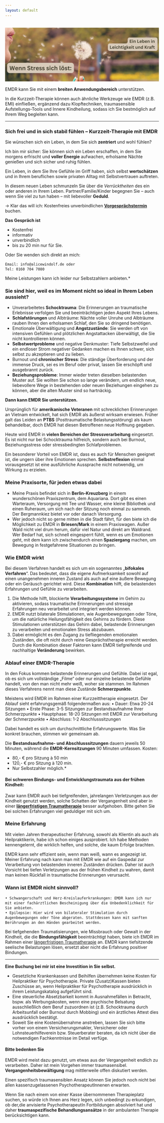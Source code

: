 ```yaml
---
layout: default
---
```

<br/>
<img src="/assets/2024-07-13-EMDR-Kurzzeit-Therapie.jpg" alt="" style="max-width:100%"/>

<p></p>

EMDR kann Sie mit einem **breiten Anwendungsbereich** unterstützen. 

In die Kurzzeit-Therapie können auch ähnliche Werkzeuge wie EMDR (z.B. EMI) einfließen, ergänzend dazu Klopftechniken, traumasensible Aufstellungs-Tools und Innere Kindheilung, sodass ich Sie bestmöglich auf Ihrem Weg begleiten kann. 

----

### Sich frei und in sich stabil fühlen – Kurzzeit-Therapie mit EMDR
Sie wünschen sich ein Leben, in dem Sie sich **zentriert** und wohl fühlen?  

Ich bin mir sicher: Sie können sich ein Leben erschaffen, in dem Sie morgens erfrischt und **voller Energie** aufwachen, erholsame Nächte genießen und sich sicher und ruhig fühlen. 

Ein Leben, in dem Sie Ihre Gefühle im Griff haben, sich selbst **wertschätzen** und in Ihrem beruflichen sowie privaten Alltag mit Selbstvertrauen auftreten. 

In diesem neuen Leben schmunzeln Sie über die _Verrücktheiten_ des ein oder anderen in Ihrem Leben. Partner/Familie/Kinder begegnen Sie – auch  wenn Sie viel zu tun haben – mit liebevoller **Geduld**.

→ Klar das will ich: Kostenfreies unverbindlichen [**Vorgesprächstermin**](https://traumatherapie.youcanbook.me) buchen.

**Das Gespräch ist**
- Kostenfrei
- informativ
- unverbindlich
- bis zu 20 min nur für Sie.

Oder Sie wenden sich direkt an mich:

    Email: info@alicewindolf.de oder
    Tel: 0160 704 7080

Meine Leistungen kann ich leider nur Selbstzahlern anbieten.* 


### Sie sind hier, weil es im Moment nicht so ideal in Ihrem Leben aussieht?
- Unverarbeitetes **Schocktrauma**: Die Erinnerungen an traumatische Erlebnisse verfolgen Sie und beeinträchtigen jeden Aspekt Ihres Lebens.
- **Schlafstörungen** und Albträume: Nächte voller Unruhe und Albträume rauben Ihnen den erholsamen Schlaf, den Sie so dringend benötigen.
- Emotionale Überwältigung und **Angstzustände**: Sie werden oft von intensiven Gefühlen und plötzlichen Angstattacken überwältigt, die Sie nicht kontrollieren können.
- **Selbstwertprobleme** und negative Denkmuster: Tiefe Selbstzweifel und ein endloser Strom negativer Gedanken machen es Ihnen schwer, sich selbst zu akzeptieren und zu lieben.
- Burnout und **chronischer Stress**: Die ständige Überforderung und der immense Druck, sei es im Beruf oder privat, lassen Sie erschöpft und ausgebrannt zurück.
- **Beziehungsprobleme**: Immer wieder treten dieselben belastenden Muster auf. Sie wollten Sie schon so lange verändern, um endlich neue, liebevollere Wege in bestehenden oder neuen Beziehungen eingehen zu können, aber die alten Muster sind so hartnäckig. 

**Dann kann EMDR Sie unterstützen.**

Ursprünglich für **amerikanische Veteranen** mit schrecklichen Erinnerungen an Vietnam entwickelt, hat sich EMDR als äußerst wirksam erwiesen. Früher galt das Leiden an **PTBS** (Posttraumatische Belastungsstörung) als kaum behandelbar, doch EMDR hat diesen Betroffenen neue Hoffnung gegeben.

Heute wird EMDR in **vielen Bereichen der Stressverarbeitung** eingesetzt. Es ist nicht nur bei Schocktrauma hilfreich, sondern auch bei Burnout, Beziehungsstress oder stressbedingten Schlafproblemen. 

Ein besonderer Vorteil von EMDR ist, dass es auch für Menschen geeignet ist, die ungern über ihre Emotionen sprechen. **Selbstreflexion** einmal vorausgesetzt ist eine ausführliche Aussprache nicht notwendig, um Wirkung zu erzielen.

### Meine Praxisorte, für jeden etwas dabei
- Meine Praxis befindet sich in **Berlin-Kreuzberg** in einem wunderschönen Praxiszentrum, dem Aquariana. Dort gibt es einen Warteraum, Versorgung mit Tee und Wasser, eine kleine Bibliothek und einen Ruheraum, um sich nach der Sitzung noch einmal zu sammeln. Der Bergmannkiez bietet vor oder danach Versorgung. 
- Wer jedoch nicht so gerne mitten in die Stadt fährt, für den biete ich die Möglichkeit zu EMDR in **Briesen/Mark** in einem Praxiswagen. Außer Wald nicht viel drum herum, dafür viel Natur und direkt am Waldrand. Wer Bedarf hat, sich schnell eingesperrt fühlt, wenn es um Emotionen geht, mit dem kann ich zwischendurch einen **Spaziergang** machen, um Bewegung in festgefahrene Situationen zu bringen.

### Wie EMDR wirkt
Bei diesem Verfahren handelt es sich um ein sogenanntes „**bifokales Verfahren**“. Das bedeutet, dass die eigene Aufmerksamkeit sowohl auf einen unangenehmen inneren Zustand als auch auf eine äußere Bewegung oder ein Geräusch gerichtet wird. Diese **Kombination** hilft, die belastenden Erfahrungen und Gefühle zu verarbeiten. 
1.  Die Methode hilft, blockierte **Verarbeitungssysteme** im Gehirn zu aktivieren, sodass traumatische Erinnerungen und stressige Erfahrungen neu verarbeitet und integriert werden können. 
2. EMDR nutzt bilaterale Stimulationen, wie Augenbewegungen oder Töne, um die natürliche Heilungsfähigkeit des Gehirns zu fördern. Diese Stimulationen unterstützen das Gehirn dabei, belastende Erinnerungen zu verarbeiten und emotionalen Stress abzubauen.
3. Dabei ermöglicht es den Zugang zu tiefliegenden emotionalen Zuständen, die oft nicht durch reine Gesprächstherapie erreicht werden. Durch die Kombination dieser Faktoren kann EMDR tiefgreifende und nachhaltige **Veränderung** bewirken.

### Ablauf einer EMDR-Therapie
In den Fokus kommen belastende Erinnerungen und Gefühle. Dabei ist egal, ob es sich um vollständige „Filme“ oder nur einzelne belastende Gefühle handelt, von den man nicht mehr weiß, woher sie stammen. Im Rahmen dieses Verfahrens nennt man diese Zustände **Schmerzpunkte**.

Meistens wird EMDR im Rahmen einer Kurzzeittherapie eingesetzt. Der Ablauf sieht erfahrungsgemäß folgendermaßen aus:
    • Dauer: Etwa 20-24 Sitzungen
    • Erste Phase: 3-5 Sitzungen zur Bestandsaufnahme Ihrer Schmerzpunkte
    • Hauptphase: 18-20 Sitzungen mit EMDR zur Verarbeitung der Schmerzpunkte
    • Abschluss: 1-2 Abschlusssitzungen

Dabei handelt es sich um durchschnittliche Erfahrungswerte. Was Sie konkret brauchen, stimmen wir gemeinsam ab. 

Die **Bestandsaufnahme- und Abschlusssitzungen** dauern jeweils 50 Minuten, während die **EMDR-Kernsitzungen** 90 Minuten umfassen.
Kosten: 
- 80,- € pro Sitzung à 50 min
- 120,- € pro Sitzung à 120 min.
- Nur Selbstzahler möglich.*   

#### Bei schweren Bindungs- und Entwicklungstraumata aus der frühen Kindheit: 
Zwar kann EMDR auch bei tiefgreifenden, jahrelangen Verletzungen aus der Kindheit genutzt werden, solche Schatten der Vergangenheit sind aber in einer [**längerfristigen Traumatherapie**](/2023/02/09/Traumatherapie-in-Berlin.html) besser aufgehoben. Bitte gehen Sie bei solchen Erfahrungen viel geduldiger mit sich um.

### Meine Erfahrung
Mit vielen Jahren therapeutischer Erfahrung, sowohl als Klientin als auch als Heilpraktikerin, habe ich schon einiges ausprobiert. Ich habe Methoden kennengelernt, die wirklich helfen, und solche, die kaum Erfolge brachten. 

EMDR kann sehr effizient sein, wenn man weiß, wann es angezeigt ist. Meiner Erfahrung nach kann man mit EMDR wie auf ein Gaspedal zur Verarbeitung von belastenden inneren Zuständen drücken. Daher ist auch Vorsicht bei tiefen Verletzungen aus der frühen Kindheit zu wahren, damit man keinen Rückfall in traumatische Erinnerungen verursacht.  

### Wann ist EMDR nicht sinnvoll?
    • Schwangerschaft und Herz-Kreislauferkrankungen: EMDR kann ich nur mit einer fachärztlichen Bescheinigung über die Unbedenklichkeit für Sie anbieten.
    • Epilepsie: Hier wird von bilateraler Stimulation durch Augenbewegungen oder Töne abgeraten. Stattdessen kann mit sanften Berührungen an den Händen gearbeitet werden.

Bei tiefgehenden Traumatisierungen, wie Missbrauch oder Gewalt in der Kindheit, die die **Bindungsfähigkeit** beeinträchtigt haben, biete ich EMDR im Rahmen einer [längerfristigen Traumatherapie](/2023/02/09/Traumatherapie-in-Berlin.html) an. EMDR kann tiefsitzende seelische Belastungen lösen, ersetzt aber nicht die Erfahrung positiver Bindungen.

----
**Eine Buchung bei mir ist eine Investition in Sie selbst.**
- Gesetzliche Krankenkassen und Beihilfen übernehmen keine Kosten für Heilpraktiker für Psychotherapie. Private (Zusatz)Kassen bieten Zuschüsse an, wenn Heilpraktiker für Psychotherapie ausdrücklich in ihrem Leistungskatalog aufgeführt sind.
- Eine steuerliche Absetzbarkeit kommt in Ausnahmefällen in Betracht, bspw. als Werbungskosten, wenn eine psychische Belsatung ausschließlich dem Beruf zuzuordnen ist (z.B. Schocktrauma durch Arbeitsunfall oder Burnout durch Mobbing) und ein ärztliches Attest dies ausdrücklich bestätigt.
- Soweit Sie eine Kostenübernahme anstreben, lassen Sie sich bitte vorher von einem Versicherungsmakler, Versicherer oder Lohnsteuerhilfeverein bzw. Steuerberater beraten, da ich nicht über die notwendigen Fachkenntnisse im Detail verfüge.

#### Bitte bedenken Sie
EMDR wird meist dazu genutzt, um etwas aus der Vergangenheit endlich zu verarbeiten. Daher ist mein Vorgehen immer traumasensibel. **Vergangenheitsbewältigung** mag mittlerweile offen diskutiert werden.  

Einen spezifisch traumasensiblen Ansatz können Sie jedoch noch nicht bei allen kassenzugelassenen PsychotherapeutInnenen erwarten. 

Wenn Sie nach einem von einer Kasse übernommenen Therapieplatz suchen, so würde ich Ihnen ans Herz legen, sich unbedingt zu erkundigen, ob der,die anvisierte PsychotherapeutIn Fortbildungen absolviert hat und daher **traumaspezifische Behandlungsansätze** in der ambulanten Therapie berücksichtigen kann.


